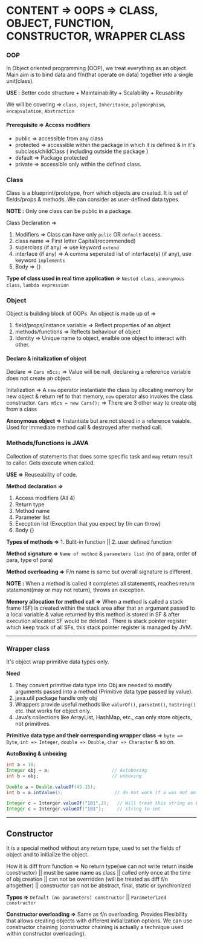 # CONTENT => OOPS => CLASS, OBJECT, FUNCTION, CONSTRUCTOR, WRAPPER CLASS

### OOP

In Object oriented programming (OOP), we treat everything as an object. Main aim is to bind data and f/n(that operate on data) together into a single unit(class). 


**USE :** Better code structure + Maintainability + Scalability + Reusability

We will be covering => `class`, `object`, `Inheritance`, `polymorphism`, `encapsulation`, `Abstraction`

#### Prerequisite => Access modifiers

- public => accessible from any class
- protected => accessible within the package in which it is defined & in it's subclass/childClass ( including outside the package )
- default => Package protected
- private => accessible only within the defined class.

### Class

Class is a blueprint/prototype, from which objects are created. It is set of fields/props & methods. We can consider as user-defined data types.

**NOTE :** Only one class can be public in a package.

Class Declaration =>

1. Modifiers => Class can have only `pulic` OR `default` access.
2. class name => First letter Capital(recommended)
3. superclass (if any) => use keyword `extend`
4. interface (if any) => A comma seperated list of interface(s) (if any), use keyword `implements`
5. Body => {}

**Type of class used in real time application =>** `Nested class`, `annonymous class`, `lambda expression`

### Object

Object is building block of OOPs. An object is made up of => 
1. field/props/instance variable => Reflect properties of an object
2. methods/functions => Reflects behaviour of object
3. Identity => Unique name to object, enalble one object to interact with other.

#### Declare & initalization of object

Declare => `Cars m5cs;` => Value will be null, declareing a reference variable does not create an object.

Initalization => A `new` operator instantiate the class by allocating memory for new object & return ref to that memory, `new` operator also invokes the class constructor. `Cars m5cs = new Cars();` => There are 3 other way to create obj from a class

**Anonymous object =>** Instantiate but are not stored in a reference vaiable. Used for immediate method call & destroyed after method call.


### Methods/functions is JAVA

Collection of statements that does some specific task and `may` return result to caller. Gets execute when called.

**USE =>** Reuseability of code.

**Method declaration =>**
1. Access modifiers (All 4)
2. Return type
3. Method name
4. Parameter list
5. Execption list (Execption that you expect by f/n can throw)
6. Body {}

**Types of methods =>** 1. Bulit-in function  ||   2. user defined function

**Method signature =>** `Name of method` & `parameters list` (no of para, order of para, type of para)

**Method overloading =>** F/n name is same but overall signature is different. 

**NOTE :** When a method is called it completes all statements, reaches return statement(may or may not return), throws an exception. 

**Memory allocation for method call =>** When a method is called a stack frame (SF) is created within the stack area after that an argumant passed to a local variable & value returned by this method is stored in SF & after execution allocated SF would be deleted . There is stack pointer register which keep track of all SFs, this stack pointer register is managed by JVM.  

-----

### Wrapper class

It's object wrap primitive data types only.

**Need**
1. They convert primitive data type into Obj are needed to modify arguments passed into a method (Primitive data type passed by value).
2. java.util package handle only obj
3. Wrappers provide useful methods like `valurOf()`, `parseInt()`, `toString()` etc. that works for object only.
4. Java’s collections like ArrayList, HashMap, etc., can only store objects, not primitives.

**Primitive data type and their corresponding wrapper class** => `byte => Byte`, `int => Integer`, `double => Double`, `char => Character` & so on.

**AutoBoxing & unboxing**

```java
int a = 10;
Integer obj = a;                       // Autoboxing
int b = obj;                           // unboxing
```

```java
Double a = Double.valueOf(45.15);
int b = a.intValue();                   // do not work if a was not an object

Integer c = Interger.valueOf("101",2);   // Will treat this string as binary and convert to int value.
Integer c = Interger.valueOf("101");     // string to int
```

-----

## Constructor

It is a special method without any return type, used to set the fields of object and to initialize the object.

How it is diff from function => No return type(we can not write return inside constructor) || must be same name as class || called only once at the time of obj creation || can not be overridden (will be treated as diff f/n altogether) || constructor can not be abstract, final, static or synchronized

**Types =>** `Default (no parameters) constructor` || `Parameterized constructor`

**Constructor overloading =>** Same as f/n overloading. Provides Flexibility that allows creating objects with different initialization options. We can use constructor chaining (constructor chaining is actually a technique used within constructor overloading).






















































 


















